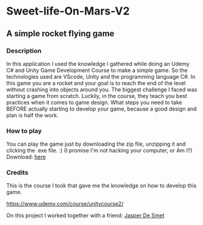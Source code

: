 # Sweet-life-On-Mars-V2
## A simple rocket flying game

### Description
In this application I used the knowledge I gathered while doing an Udemy C# and Unity Game Development Course to make a simple game.
So the technologies used are VScode, Unity and the programming language C#.
In this game you are a rocket and your goal is to reach the end of the level without crashing into objects around you.
The biggest challenge I faced was starting a game from scratch. Luckily, in the course, they teach you best practices when it comes to game design.
What steps you need to take BEFORE actually starting to develop your game, because a good design and plan is half the work.

### How to play
You can play the game just by downloading the zip file, unzipping it and clicking the .exe file. :) (I promise I'm not hacking your computer, or Am I?)
Download: [here](https://github.com/DieterDeBacker/Sweet-life-On-Mars-V2/releases)

### Credits
This is the course I took that gave me the knowledge on how to develop this game.

https://www.udemy.com/course/unitycourse2/

On this project I worked together with a friend: [Jasper De Smet](https://github.com/HOGENTJasperDeSmet)
